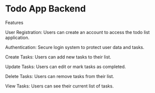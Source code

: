 # Todo App Backend

Features

User Registration: Users can create an account to access the todo list application.

Authentication: Secure login system to protect user data and tasks.

Create Tasks: Users can add new tasks to their list.

Update Tasks: Users can edit or mark tasks as completed.

Delete Tasks: Users can remove tasks from their list.

View Tasks: Users can see their current list of tasks.
